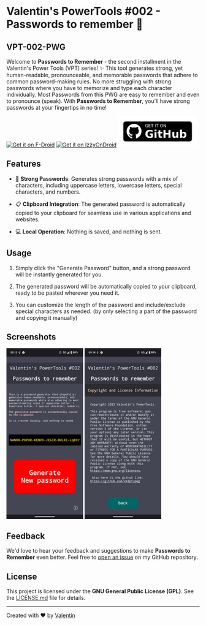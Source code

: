 # Valentin's PowerTools #002 - Passwords to remember :key: 
## VPT-002-PWG
Welcome to **Passwords to Remember** - the second installment in the Valentin's Power Tools (VPT) series! :sparkles: This tool generates strong, yet human-readable, pronounceable, and memorable passwords that adhere to common password-making rules. No more struggling with strong passwords where you have to memorize and type each character individually. Most Passwords from this PWG are easy to remember and even to pronounce (speak). With **Passwords to Remember**, you'll have strong passwords at your fingertips in no time!

[<img src="https://fdroid.gitlab.io/artwork/badge/get-it-on.png" alt="Get it on F-Droid" height="80">](https://f-droid.org/packages/v4lpt.vpt.pwg/)
[<img src="https://gitlab.com/IzzyOnDroid/repo/-/raw/master/assets/IzzyOnDroid.png" alt="Get it on IzzyOnDroid" height="80">](https://apt.izzysoft.de/fdroid/index/apk/v4lpt.vpt.pwg)
[<img src="https://raw.githubusercontent.com/v4lpt/GDP/master/Badge/github.png" alt="Get it on GitHub" height="80">](https://github.com/v4lpt/PWG/releases/latest)

## Features

- :closed_lock_with_key: **Strong Passwords**: Generates strong passwords with a mix of characters, including uppercase letters, lowercase letters, special characters, and numbers.

- :clipboard: **Clipboard Integration**: The generated password is automatically copied to your clipboard for seamless use in various applications and websites.

- :computer: **Local Operation**: Nothing is saved, and nothing is sent.

## Usage

1. Simply click the "Generate Password" button, and a strong password will be instantly generated for you.

2. The generated password will be automatically copied to your clipboard, ready to be pasted wherever you need it.

3. You can customize the length of the password and include/exclude special characters as needed. (by only selecting a part of the password and copying it manually)

## Screenshots
[<img width=200 alt="Screenshot 1"
src="fastlane/metadata/android/en-US/images/phoneScreenshots/1.png?raw=true">](fastlane/metadata/android/en-US/images/phoneScreenshots/1.png?raw=true)
[<img width=200 alt="Screenshot 2"
src="fastlane/metadata/android/en-US/images/phoneScreenshots/2.png?raw=true">](fastlane/metadata/android/en-US/images/phoneScreenshots/2.png?raw=true)

## Feedback

We'd love to hear your feedback and suggestions to make **Passwords to Remember** even better. Feel free to [open an issue](https://github.com/v4lpt/PWG/issues) on my GitHub repository.

## License

This project is licensed under the **GNU General Public License (GPL)**. See the [LICENSE.md](LICENSE.md) file for details.

---

Created with :heart: by [Valentin](https://github.com/v4lpt)
